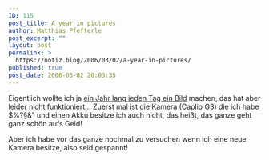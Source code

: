 ```yaml
---
ID: 115
post_title: A year in pictures
author: Matthias Pfefferle
post_excerpt: ""
layout: post
permalink: >
  https://notiz.blog/2006/03/02/a-year-in-pictures/
published: true
post_date: 2006-03-02 20:03:35
---
```

<!-- wp:paragraph -->
<p>Eigentlich wollte ich ja <a href="http://www.flickr.com/photos/pfefferle/sets/1729548/">ein Jahr lang jeden Tag ein Bild</a> machen, das hat aber leider nicht funktioniert... Zuerst mal ist die Kamera (Caplio G3) die ich habe $%?§&amp;" und einen Akku besitze ich auch nicht, das heißt, das ganze geht ganz schön aufs Geld!</p>
<!-- /wp:paragraph -->

<!-- wp:paragraph -->
<p>Aber ich habe vor das ganze nochmal zu versuchen wenn ich eine neue Kamera besitze, also seid gespannt!</p>
<!-- /wp:paragraph -->